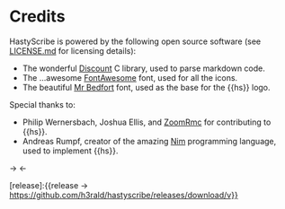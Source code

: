 # Credits

HastyScribe is powered by the following open source software (see [LICENSE.md]({{repo}}/blob/master/LICENSE.md) for licensing details): 

* The wonderful [Discount][discount] C library, used to parse markdown code.
* The ...awesome [FontAwesome][fa] font, used for all the icons.
* The beautiful [Mr Bedfort][sudtipos] font, used as the base for the {{hs}} logo.

Special thanks to:

* Philip Wernersbach, Joshua Ellis, and [ZoomRmc](https://github.com/ZoomRmc) for contributing to {{hs}}.
* Andreas Rumpf, creator of the amazing [Nim][nim] programming language, used to implement {{hs}}.

-> [](class:fa-creative-commons) [](class:fa-creative-commons-by) [](class:fa-creative-commons-nc) [](class:fa-creative-commons-nd) <-

[nim]: http://nim-lang.org/
[df]: https://daringfireball.net/projects/markdown/
[discount]: http://www.pell.portland.or.us/~orc/Code/discount/
[pandoc]: http://johnmacfarlane.net/pandoc/
[md-syntax]: https://daringfireball.net/projects/markdown/syntax
[fa]:https://fontawesome.com
[fa-icons]:https://fontawesome.com/icons
[pme]:http://michelf.com/projects/php-markdown/extra/
[sudtipos]:http://www.sudtipos.com/
[release]:{{release -> https://github.com/h3rald/hastyscribe/releases/download/v}}
